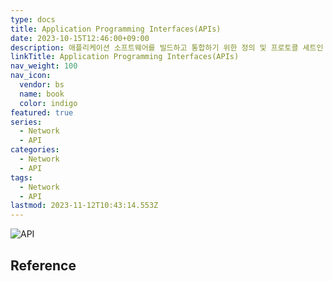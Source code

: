 ```yaml
---
type: docs
title: Application Programming Interfaces(APIs)
date: 2023-10-15T12:46:00+09:00
description: 애플리케이션 소프트웨어를 빌드하고 통합하기 위한 정의 및 프로토콜 세트인 애플리케이션 프로그래밍 인터페이스(Application Programming Interface)
linkTitle: Application Programming Interfaces(APIs)
nav_weight: 100
nav_icon:
  vendor: bs
  name: book
  color: indigo
featured: true
series:
  - Network
  - API
categories:
  - Network
  - API
tags:
  - Network
  - API
lastmod: 2023-11-12T10:43:14.553Z
---
```


![API](/notes/api.png#center)

## Reference
